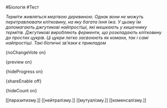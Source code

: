 #Біологія #Тест

*Терміти живляться мертвою деревиною. Однак вони не можуть перетравлювати  клітковину, на яку багата їхня їжа. У цьому їм допомагають джгутикові  найпростіші, які мешкають у кишечнику термітів. Джгутикові виробляють  ферменти, що розкладають клітковину до простих цукрів. Ці цукри легко  засвоюють як комахи, так і самі найпростіші. Такі біотичні зв’язки є  прикладом*

{noChangeVote on}

{preview on}

{hideProgress on}

{shareEnable off}

{hideCount on}

[[паразитизму.]]
[[нейтралізму.]]
[[мутуалізму.]]
[[коменсалізму.]]
